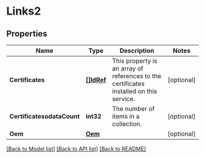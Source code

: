 # Links2

## Properties
Name | Type | Description | Notes
------------ | ------------- | ------------- | -------------
**Certificates** | [**[]IdRef**](idRef.md) | This property is an array of references to the certificates installed on this service. | [optional] 
**CertificatesodataCount** | **int32** | The number of items in a collection. | [optional] 
**Oem** | [**Oem**](Oem.md) |  | [optional] 

[[Back to Model list]](../README.md#documentation-for-models) [[Back to API list]](../README.md#documentation-for-api-endpoints) [[Back to README]](../README.md)


